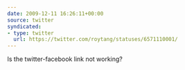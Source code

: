```yaml
---
date: 2009-12-11 16:26:11+00:00
source: twitter
syndicated:
- type: twitter
  url: https://twitter.com/roytang/statuses/6571110001/
---
```


Is the twitter-facebook link not working?